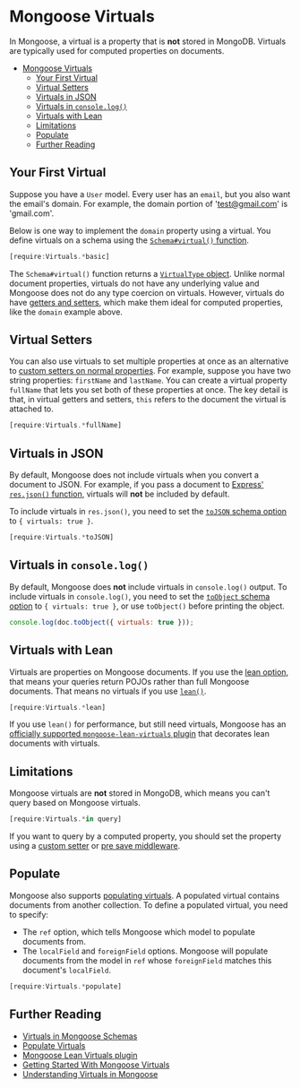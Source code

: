 # Mongoose Virtuals

In Mongoose, a virtual is a property that is **not** stored in MongoDB. 
Virtuals are typically used for computed properties on documents.

- [Mongoose Virtuals](#mongoose-virtuals)
  - [Your First Virtual](#your-first-virtual)
  - [Virtual Setters](#virtual-setters)
  - [Virtuals in JSON](#virtuals-in-json)
  - [Virtuals in `console.log()`](#virtuals-in-consolelog)
  - [Virtuals with Lean](#virtuals-with-lean)
  - [Limitations](#limitations)
  - [Populate](#populate)
  - [Further Reading](#further-reading)

## Your First Virtual

Suppose you have a `User` model. Every user has an `email`, but you also
want the email's domain. For example, the domain portion of 
'test@gmail.com' is 'gmail.com'.

Below is one way to implement the `domain` property using a virtual.
You define virtuals on a schema using the [`Schema#virtual()` function](../api/schema.html#schema_Schema-virtual).

```javascript
[require:Virtuals.*basic]
```

The `Schema#virtual()` function returns a [`VirtualType` object](../api/virtualtype.html). Unlike normal document properties,
virtuals do not have any underlying value and Mongoose does not do
any type coercion on virtuals. However, virtuals do have
[getters and setters](getters-setters.html), which make
them ideal for computed properties, like the `domain` example above.

## Virtual Setters

You can also use virtuals to set multiple properties at once as an
alternative to [custom setters on normal properties](getters-setters.html#setters). For example, suppose
you have two string properties: `firstName` and `lastName`. You can
create a virtual property `fullName` that lets you set both of
these properties at once. The key detail is that, in virtual getters and
setters, `this` refers to the document the virtual is attached to.

```javascript
[require:Virtuals.*fullName]
```

## Virtuals in JSON

By default, Mongoose does not include virtuals when you convert a document to JSON.
For example, if you pass a document to [Express'  `res.json()` function](http://expressjs.com/en/4x/api.html#res.json), virtuals will **not** be included by default.

To include virtuals in `res.json()`, you need to set the
[`toJSON` schema option](../guide.html#toJSON) to `{ virtuals: true }`.

```javascript
[require:Virtuals.*toJSON]
```

## Virtuals in `console.log()`

By default, Mongoose does **not** include virtuals in `console.log()` output.
To include virtuals in `console.log()`, you need to set the [`toObject` schema option](../guide.html#toObject) to `{ virtuals: true }`, or use `toObject()` before printing the object.

```javascript
console.log(doc.toObject({ virtuals: true }));
```

## Virtuals with Lean

Virtuals are properties on Mongoose documents. If you use the
[lean option](lean.html), that means your queries return POJOs
rather than full Mongoose documents. That means no virtuals if you use
[`lean()`](../api/query.html#query_Query-lean).

```javascript
[require:Virtuals.*lean]
```

If you use `lean()` for performance, but still need virtuals, Mongoose
has an
[officially supported `mongoose-lean-virtuals` plugin](https://plugins.mongoosejs.io/plugins/lean-virtuals)
that decorates lean documents with virtuals.

## Limitations

Mongoose virtuals are **not** stored in MongoDB, which means you can't query
based on Mongoose virtuals.

```javascript
[require:Virtuals.*in query]
```

If you want to query by a computed property, you should set the property using
a [custom setter](getters-setters.html) or [pre save middleware](../middleware.html).

## Populate

Mongoose also supports [populating virtuals](../populate.html). A populated
virtual contains documents from another collection. To define a populated
virtual, you need to specify:

- The `ref` option, which tells Mongoose which model to populate documents from.
- The `localField` and `foreignField` options. Mongoose will populate documents from the model in `ref` whose `foreignField` matches this document's `localField`.

```javascript
[require:Virtuals.*populate]
```

## Further Reading

* [Virtuals in Mongoose Schemas](../guide.html#virtuals)
* [Populate Virtuals](../populate.html#populate-virtuals)
* [Mongoose Lean Virtuals plugin](https://plugins.mongoosejs.io/plugins/lean-virtuals)
* [Getting Started With Mongoose Virtuals](https://masteringjs.io/tutorials/mongoose/virtuals)
* [Understanding Virtuals in Mongoose](https://futurestud.io/tutorials/understanding-virtuals-in-mongoose)